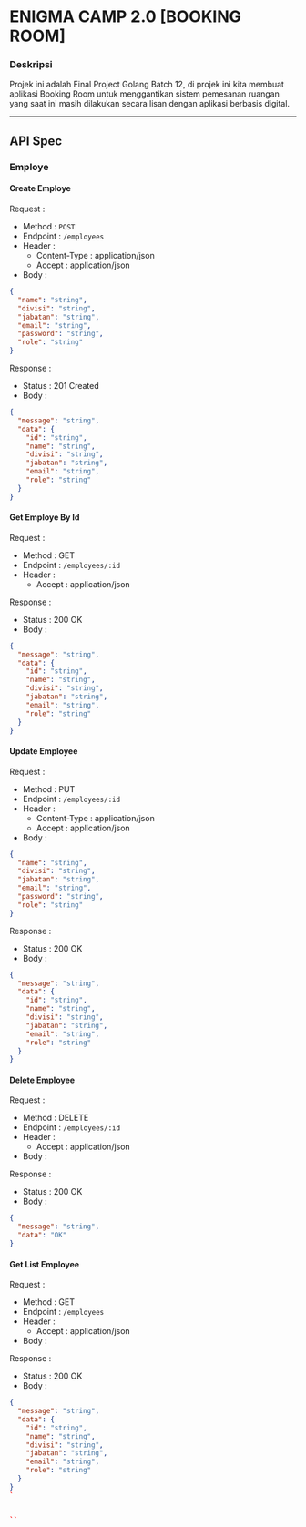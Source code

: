 # ENIGMA CAMP 2.0 [BOOKING ROOM]

### Deskripsi

Projek ini adalah Final Project Golang Batch 12, di projek ini kita membuat aplikasi Booking Room untuk menggantikan sistem pemesanan ruangan yang saat ini masih dilakukan secara lisan dengan aplikasi berbasis digital.

---

## API Spec

### Employe

#### Create Employe

Request :

- Method : `POST`
- Endpoint : `/employees`
- Header :
  - Content-Type : application/json
  - Accept : application/json
- Body :

```json
{
  "name": "string",
  "divisi": "string",
  "jabatan": "string",
  "email": "string",
  "password": "string",
  "role": "string"
}
```

Response :

- Status : 201 Created
- Body :

```json
{
  "message": "string",
  "data": {
    "id": "string",
    "name": "string",
    "divisi": "string",
    "jabatan": "string",
    "email": "string",
    "role": "string"
  }
}
```

#### Get Employe By Id

Request :

- Method : GET
- Endpoint : `/employees/:id`
- Header :
  - Accept : application/json

Response :

- Status : 200 OK
- Body :

```json
{
  "message": "string",
  "data": {
    "id": "string",
    "name": "string",
    "divisi": "string",
    "jabatan": "string",
    "email": "string",
    "role": "string"
  }
}
```

#### Update Employee

Request :

- Method : PUT
- Endpoint : `/employees/:id`
- Header :
  - Content-Type : application/json
  - Accept : application/json
- Body :

```json
{
  "name": "string",
  "divisi": "string",
  "jabatan": "string",
  "email": "string",
  "password": "string",
  "role": "string"
}
```

Response :

- Status : 200 OK
- Body :

```json
{
  "message": "string",
  "data": {
    "id": "string",
    "name": "string",
    "divisi": "string",
    "jabatan": "string",
    "email": "string",
    "role": "string"
  }
}
```

#### Delete Employee

Request :

- Method : DELETE
- Endpoint : `/employees/:id`
- Header :
  - Accept : application/json
- Body :

Response :

- Status : 200 OK
- Body :

```json
{
  "message": "string",
  "data": "OK"
}
```

#### Get List Employee

Request :

- Method : GET
- Endpoint : `/employees`
- Header :
  - Accept : application/json
- Body :

Response :

- Status : 200 OK
- Body :

```json
{
  "message": "string",
  "data": {
    "id": "string",
    "name": "string",
    "divisi": "string",
    "jabatan": "string",
    "email": "string",
    "role": "string"
  }
}
`


``
